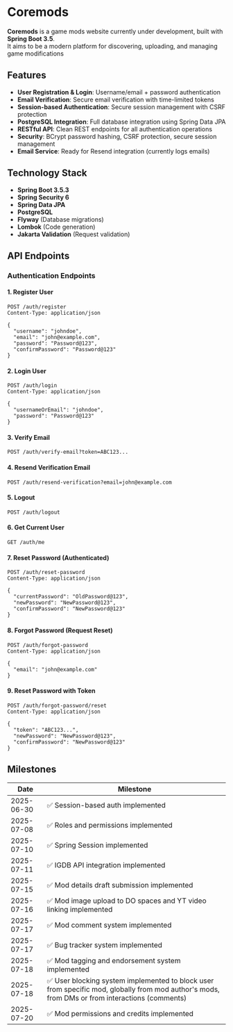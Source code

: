 # Coremods

**Coremods** is a game mods website currently under development, built with **Spring Boot 3.5**.  
It aims to be a modern platform for discovering, uploading, and managing game modifications

## Features

- **User Registration & Login**: Username/email + password authentication
- **Email Verification**: Secure email verification with time-limited tokens
- **Session-based Authentication**: Secure session management with CSRF protection
- **PostgreSQL Integration**: Full database integration using Spring Data JPA
- **RESTful API**: Clean REST endpoints for all authentication operations
- **Security**: BCrypt password hashing, CSRF protection, secure session management
- **Email Service**: Ready for Resend integration (currently logs emails)

## Technology Stack

- **Spring Boot 3.5.3**
- **Spring Security 6**
- **Spring Data JPA**
- **PostgreSQL**
- **Flyway** (Database migrations)
- **Lombok** (Code generation)
- **Jakarta Validation** (Request validation)

## API Endpoints

### Authentication Endpoints

#### 1. Register User

```http
POST /auth/register
Content-Type: application/json

{
  "username": "johndoe",
  "email": "john@example.com",
  "password": "Password@123",
  "confirmPassword": "Password@123"
}
```

#### 2. Login User

```http
POST /auth/login
Content-Type: application/json

{
  "usernameOrEmail": "johndoe",
  "password": "Password@123"
}
```

#### 3. Verify Email

```http
POST /auth/verify-email?token=ABC123...
```

#### 4. Resend Verification Email

```http
POST /auth/resend-verification?email=john@example.com
```

#### 5. Logout

```http
POST /auth/logout
```

#### 6. Get Current User

```http
GET /auth/me
```

#### 7. Reset Password (Authenticated)

```http
POST /auth/reset-password
Content-Type: application/json

{
  "currentPassword": "OldPassword@123",
  "newPassword": "NewPassword@123",
  "confirmPassword": "NewPassword@123"
}
```

#### 8. Forgot Password (Request Reset)

```http
POST /auth/forgot-password
Content-Type: application/json

{
  "email": "john@example.com"
}
```

#### 9. Reset Password with Token

```http
POST /auth/forgot-password/reset
Content-Type: application/json

{
  "token": "ABC123...",
  "newPassword": "NewPassword@123",
  "confirmPassword": "NewPassword@123"
}
```

## Milestones

| Date       | Milestone                                                                                                                                     |
|------------|-----------------------------------------------------------------------------------------------------------------------------------------------|
| 2025-06-30 | ✅ Session-based auth implemented                                                                                                              |
| 2025-07-08 | ✅ Roles and permissions implemented                                                                                                           |
| 2025-07-10 | ✅ Spring Session implemented                                                                                                                  |
| 2025-07-11 | ✅ IGDB API integration implemented                                                                                                            |
| 2025-07-15 | ✅ Mod details draft submission implemented                                                                                                    |
| 2025-07-16 | ✅ Mod image upload to DO spaces and YT video linking implemented                                                                              |
| 2025-07-17 | ✅ Mod comment system implemented                                                                                                              |
| 2025-07-17 | ✅ Bug tracker system implemented                                                                                                              |
| 2025-07-18 | ✅ Mod tagging and endorsement system implemented                                                                                              |
| 2025-07-18 | ✅ User blocking system implemented to block user from specific mod, globally from mod author's mods, from DMs or from interactions (comments) |
| 2025-07-20 | ✅ Mod permissions and credits implemented                                                                                                     |